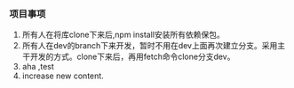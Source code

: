 ### 项目事项

1. 所有人在将库clone下来后,npm install安装所有依赖保包。
1. 所有人在dev的branch下来开发，暂时不用在dev上面再次建立分支。采用主干开发的方式。clone下来后，再用fetch命令clone分支dev。
1. aha ,test
1. increase new content.
